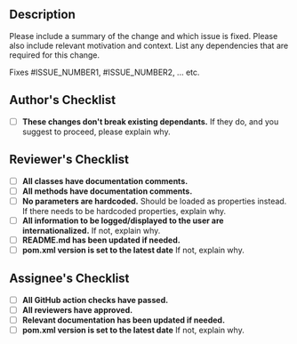 ## Description
Please include a summary of the change and which issue is fixed. Please also include relevant motivation and context. List any dependencies that are required for this change.

Fixes #ISSUE_NUMBER1, #ISSUE_NUMBER2, ... etc.

## Author's Checklist
- [ ] **These changes don't break existing dependants.** If they do, and you suggest to proceed, 
please explain why.

## Reviewer's Checklist
- [ ] **All classes have documentation comments.**
- [ ] **All methods have documentation comments.**
- [ ] **No parameters are hardcoded.** Should be loaded as properties instead. If there needs to be hardcoded properties, explain why.
- [ ] **All information to be logged/displayed to the user are internationalized.** If not, explain why. 
- [ ] **README.md has been updated if needed.**
- [ ] **pom.xml version is set to the latest date** If not, explain why.

## Assignee's Checklist
- [ ] **All GitHub action checks have passed.**
- [ ] **All reviewers have approved.**
- [ ] **Relevant documentation has been updated if needed.**
- [ ] **pom.xml version is set to the latest date** If not, explain why.